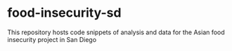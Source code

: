 # food-insecurity-sd
This repository hosts code snippets of analysis and data for the Asian food insecurity project in San Diego
